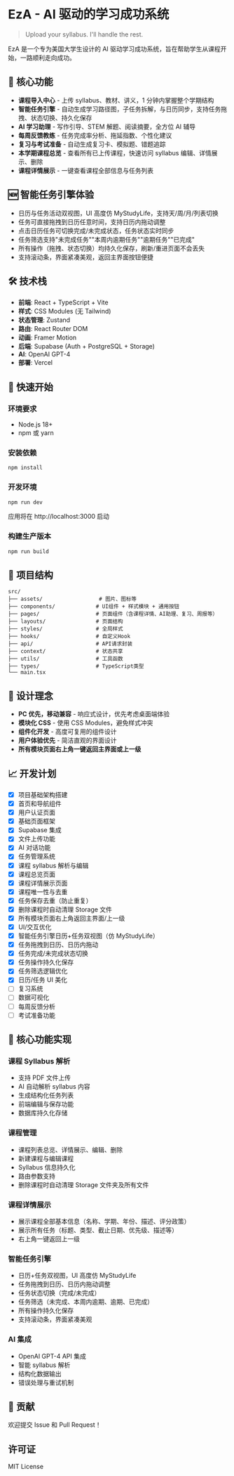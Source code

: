 # EzA - AI 驱动的学习成功系统

> Upload your syllabus. I'll handle the rest.

EzA 是一个专为美国大学生设计的 AI 驱动学习成功系统，旨在帮助学生从课程开始，一路顺利走向成功。

## 🎯 核心功能

- **课程导入中心** - 上传 syllabus、教材、讲义，1 分钟内掌握整个学期结构
- **智能任务引擎** - 自动生成学习路径图，子任务拆解，与日历同步，支持任务拖拽、状态切换、持久化保存
- **AI 学习助理** - 写作引导、STEM 解题、阅读摘要，全方位 AI 辅导
- **每周反馈教练** - 任务完成率分析、拖延指数、个性化建议
- **复习与考试准备** - 自动生成复习卡、模拟题、错题追踪
- **本学期课程总览** - 查看所有已上传课程，快速访问 syllabus 编辑、详情展示、删除
- **课程详情展示** - 一键查看课程全部信息与任务列表

## 🆕 智能任务引擎体验

- 日历与任务活动双视图，UI 高度仿 MyStudyLife，支持天/周/月/列表切换
- 任务可直接拖拽到日历任意时间，支持日历内拖动调整
- 点击日历任务可切换完成/未完成状态，任务状态实时同步
- 任务筛选支持"未完成任务""本周内逾期任务""逾期任务""已完成"
- 所有操作（拖拽、状态切换）均持久化保存，刷新/重进页面不会丢失
- 支持滚动条，界面紧凑美观，返回主界面按钮便捷

## 🛠️ 技术栈

- **前端**: React + TypeScript + Vite
- **样式**: CSS Modules (无 Tailwind)
- **状态管理**: Zustand
- **路由**: React Router DOM
- **动画**: Framer Motion
- **后端**: Supabase (Auth + PostgreSQL + Storage)
- **AI**: OpenAI GPT-4
- **部署**: Vercel

## 🚀 快速开始

### 环境要求

- Node.js 18+
- npm 或 yarn

### 安装依赖

```bash
npm install
```

### 开发环境

```bash
npm run dev
```

应用将在 http://localhost:3000 启动

### 构建生产版本

```bash
npm run build
```

## 📁 项目结构

```
src/
├── assets/                  # 图片、图标等
├── components/             # UI组件 + 样式模块 + 通用按钮
├── pages/                  # 页面组件（含课程详情、AI助理、复习、周报等）
├── layouts/                # 页面结构
├── styles/                 # 全局样式
├── hooks/                  # 自定义Hook
├── api/                    # API请求封装
├── context/                # 状态共享
├── utils/                  # 工具函数
├── types/                  # TypeScript类型
└── main.tsx
```

## 🎨 设计理念

- **PC 优先，移动兼容** - 响应式设计，优先考虑桌面端体验
- **模块化 CSS** - 使用 CSS Modules，避免样式冲突
- **组件化开发** - 高度可复用的组件设计
- **用户体验优先** - 简洁直观的界面设计
- **所有模块页面右上角一键返回主界面或上一级**

## 📈 开发计划

- [x] 项目基础架构搭建
- [x] 首页和导航组件
- [x] 用户认证页面
- [x] 基础页面框架
- [x] Supabase 集成
- [x] 文件上传功能
- [x] AI 对话功能
- [x] 任务管理系统
- [x] 课程 syllabus 解析与编辑
- [x] 课程总览页面
- [x] 课程详情展示页面
- [x] 课程唯一性与去重
- [x] 任务保存去重（防止重复）
- [x] 删除课程时自动清理 Storage 文件
- [x] 所有模块页面右上角返回主界面/上一级
- [x] UI/交互优化
- [x] 智能任务引擎日历+任务双视图（仿 MyStudyLife）
- [x] 任务拖拽到日历、日历内拖动
- [x] 任务完成/未完成状态切换
- [x] 任务操作持久化保存
- [x] 任务筛选逻辑优化
- [x] 日历/任务 UI 美化
- [ ] 复习系统
- [ ] 数据可视化
- [ ] 每周反馈分析
- [ ] 考试准备功能

## 🔧 核心功能实现

### 课程 Syllabus 解析

- 支持 PDF 文件上传
- AI 自动解析 syllabus 内容
- 生成结构化任务列表
- 前端编辑与保存功能
- 数据库持久化存储

### 课程管理

- 课程列表总览、详情展示、编辑、删除
- 新建课程与编辑课程
- Syllabus 信息持久化
- 路由参数支持
- 删除课程时自动清理 Storage 文件夹及所有文件

### 课程详情展示

- 展示课程全部基本信息（名称、学期、年份、描述、评分政策）
- 展示所有任务（标题、类型、截止日期、优先级、描述等）
- 右上角一键返回上一级

### 智能任务引擎

- 日历+任务双视图，UI 高度仿 MyStudyLife
- 任务拖拽到日历、日历内拖动调整
- 任务状态切换（完成/未完成）
- 任务筛选（未完成、本周内逾期、逾期、已完成）
- 所有操作持久化保存
- 支持滚动条，界面紧凑美观

### AI 集成

- OpenAI GPT-4 API 集成
- 智能 syllabus 解析
- 结构化数据输出
- 错误处理与重试机制

## 🤝 贡献

欢迎提交 Issue 和 Pull Request！

## 许可证

MIT License
